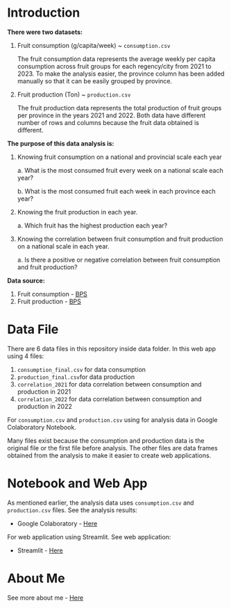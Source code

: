 # Introduction

**There were two datasets:**

1. Fruit consumption (g/capita/week) ~  `consumption.csv`

    The fruit consumption data represents the average weekly per capita consumption across fruit groups for each 
    regency/city from 2021 to 2023. To make the analysis easier, the province column has been added manually so that it can be easily grouped by province.

2. Fruit production (Ton) ~ `production.csv`

   The fruit production data represents the total production of fruit groups per province in the years 2021 and 2022.
   Both data have different number of rows and columns because the fruit data obtained is different.

**The purpose of this data analysis is:**
1. Knowing fruit consumption on a national and provincial scale each year

    a. What is the most consumed fruit every week on a national scale each year?

    b. What is the most consumed fruit each week in each province each year?

2. Knowing the fruit production in each year.

    a. Which fruit has the highest production each year?

3. Knowing the correlation between fruit consumption and fruit production on a national scale in each year.

    a. Is there a positive or negative correlation between fruit consumption and fruit production?

    
**Data source:**
1. Fruit consumption - [BPS](https://www.bps.go.id/en/statistics-table/2/MjEwMiMy/rata-rata-konsumsi-perkapita-seminggu-menurut-kelompok-buah-buahan-per-kabupaten-kota--satuan-komoditas-.html)
2. Fruit production - [BPS](https://www.bps.go.id/en/statistics-table/2/NjIjMg==/produksi-tanaman-buah-buahan.html)

# Data File
There are 6 data files in this repository inside data folder. In this web app using 4 files:
1. `consumption_final.csv` for data consumption
2. `production_final.csv`for data production
3. `correlation_2021` for data correlation between consumption and production in 2021
4. `correlation_2022` for data correlation between consumption and production in 2022

For `consumption.csv` and `production.csv` using for analysis data in Google Colaboratory Notebook. 

Many files exist because the consumption and production data is the original file or the first file before analysis. 
The other files are data frames obtained from the analysis to make it easier to create web applications.

# Notebook and Web App
As mentioned earlier, the analysis data uses `consumption.csv` and `production.csv` files. See the analysis results:
- Google Colaboratory - <a href="https://colab.research.google.com/drive/1T3OVzKDZjnlarKUFsT90mb5b3e7F1SQ7?usp=sharing/" target="_blank" rel="noopener noreferrer">Here</a>

For web application using Streamlit. See web application:
- Streamlit - <a href="https://dashboardalif.streamlit.app/" target="_blank" rel="noopener noreferrer">Here</a>

# About Me
See more about me - <a href="https://alifcoding.cyclic.app/" target="_blank" rel="noopener noreferrer">Here</a>
